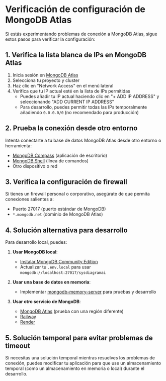 # Verificación de configuración de MongoDB Atlas

Si estás experimentando problemas de conexión a MongoDB Atlas, sigue estos pasos para verificar la configuración:

## 1. Verifica la lista blanca de IPs en MongoDB Atlas

1. Inicia sesión en [MongoDB Atlas](https://cloud.mongodb.com/)
2. Selecciona tu proyecto y cluster
3. Haz clic en "Network Access" en el menú lateral
4. Verifica que tu IP actual esté en la lista de IPs permitidas
   - Puedes añadir tu IP actual haciendo clic en "+ ADD IP ADDRESS" y seleccionando "ADD CURRENT IP ADDRESS"
   - Para desarrollo, puedes permitir todas las IPs temporalmente añadiendo `0.0.0.0/0` (no recomendado para producción)

## 2. Prueba la conexión desde otro entorno

Intenta conectarte a tu base de datos MongoDB Atlas desde otro entorno o herramienta:
- [MongoDB Compass](https://www.mongodb.com/products/compass) (aplicación de escritorio)
- [MongoDB Shell](https://www.mongodb.com/docs/mongodb-shell/) (línea de comandos)
- Otro dispositivo o red

## 3. Verifica la configuración de firewall

Si tienes un firewall personal o corporativo, asegúrate de que permita conexiones salientes a:
- Puerto 27017 (puerto estándar de MongoDB)
- `*.mongodb.net` (dominio de MongoDB Atlas)

## 4. Solución alternativa para desarrollo

Para desarrollo local, puedes:

1. **Usar MongoDB local**:
   - [Instalar MongoDB Community Edition](https://www.mongodb.com/docs/manual/installation/)
   - Actualizar tu `.env.local` para usar `mongodb://localhost:27017/sysdiagramai`

2. **Usar una base de datos en memoria**:
   - Implementar [mongodb-memory-server](https://github.com/nodkz/mongodb-memory-server) para pruebas y desarrollo

3. **Usar otro servicio de MongoDB**:
   - [MongoDB Atlas](https://www.mongodb.com/atlas/database) (prueba con una región diferente)
   - [Railway](https://railway.app/)
   - [Render](https://render.com/)

## 5. Solución temporal para evitar problemas de timeout

Si necesitas una solución temporal mientras resuelves los problemas de conexión, puedes modificar tu aplicación para que use un almacenamiento temporal (como un almacenamiento en memoria o local) durante el desarrollo. 